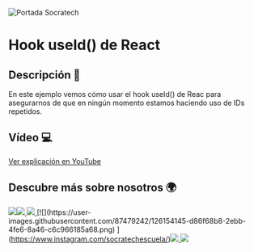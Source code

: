 ![Portada Socratech](https://user-images.githubusercontent.com/87479242/206247313-27356947-69bf-4dda-af17-6e95b4898f29.png)

# Hook useId() de React

## Descripción 📃

En este ejemplo vemos cómo usar el hook useId() de Reac para asegurarnos de que en ningún momento estamos haciendo uso de IDs repetidos.

## Vídeo 💻

[Ver explicación en YouTube](https://youtu.be/58TU9rOHkec)

## Descubre más sobre nosotros 🌍

[![](https://user-images.githubusercontent.com/87479242/126154307-6a46a75b-c8ac-4bce-bdbb-3f310f6f79e4.png)](https://socratech.es)[![](https://user-images.githubusercontent.com/87479242/126153707-d53ee096-f0aa-4586-a9d5-f19c9107452f.png) ](https://www.linkedin.com/company/escuela-socratech)[![](https://user-images.githubusercontent.com/87479242/126154449-7f1b0cc6-3ccf-44f1-a93f-420f3ad62307.png) ](https://twitter.com/socratech_)[![](https://user-images.githubusercontent.com/87479242/126154145-d86f68b8-2ebb-4fe6-8a46-c6c966185a68.png) ](https://www.instagram.com/socratechescuela/)[![](https://user-images.githubusercontent.com/87479242/126153919-cabd5179-539f-4650-a5e8-08ae2e397b7a.png) ](https://www.facebook.com/SocraTech-106357911679909/)[![](https://user-images.githubusercontent.com/87479242/126154734-218fdb68-30e1-4857-8953-a4dc7089994a.png) ](https://www.youtube.com/channel/UCP0nrDXWANd_H7WkGlrWJcg)
